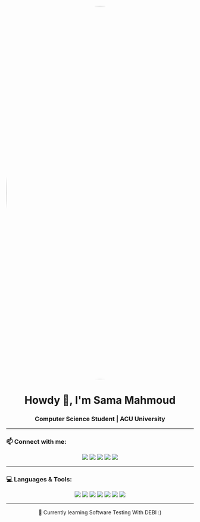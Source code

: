 <p align="center">
  <img src="https://raw.githubusercontent.com/BrunnerLivio/brunnerlivio/refs/heads/master/images/welcome.png" alt="Sama Mahmoud" width="1000" style="border-radius: 50%;">
</p>

<h1 align="center">Howdy 👋, I'm Sama Mahmoud</h1>
<h3 align="center">Computer Science Student | ACU University </h3>

---

### 📫 Connect with me:
<p align="center">
  <a href="https://github.com/SamaGedo"><img src="https://img.shields.io/badge/GitHub-000?style=for-the-badge&logo=github&logoColor=white"></a>
  <a href="http://linkedin.com/in/sama-mahmoud-86b496336"><img src="https://img.shields.io/badge/LinkedIn-0077B5?style=for-the-badge&logo=linkedin&logoColor=white"></a>
  <a href="https://www.instagram.com/YOUR_INSTAGRAM_USERNAME"><img src="https://img.shields.io/badge/Instagram-E4405F?style=for-the-badge&logo=instagram&logoColor=white"></a>
  <a href="https://twitter.com/YOUR_X_USERNAME"><img src="https://img.shields.io/badge/X-000000?style=for-the-badge&logo=x&logoColor=white"></a>
  <a href="mailto:samammm2005@icloud.com"><img src="https://img.shields.io/badge/Email-D14836?style=for-the-badge&logo=gmail&logoColor=white"></a>
</p>

---

### 💻 Languages & Tools:
<p align="center">
  <img src="https://img.shields.io/badge/HTML5-E34F26?style=for-the-badge&logo=html5&logoColor=white">
  <img src="https://img.shields.io/badge/CSS3-1572B6?style=for-the-badge&logo=css3&logoColor=white">
  <img src="https://img.shields.io/badge/JavaScript-F7DF1E?style=for-the-badge&logo=javascript&logoColor=black">
  <img src="https://img.shields.io/badge/Python-3776AB?style=for-the-badge&logo=python&logoColor=white">
  <img src="https://img.shields.io/badge/VS_Code-007ACC?style=for-the-badge&logo=visual-studio-code&logoColor=white">
  <img src="https://img.shields.io/badge/Apache-FCF8F6?style=for-the-badge&logo=apache&logoColor=de4c34">
  <img src="https://img.shields.io/badge/Git-F05032?style=for-the-badge&logo=git&logoColor=white">
</p>

---

<p align="center">🌱 Currently learning Software Testing With DEBI :) </p>
